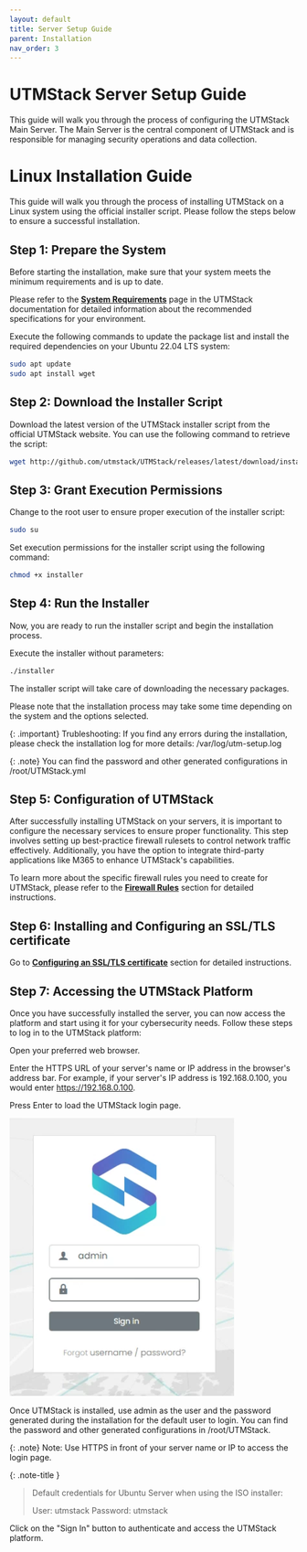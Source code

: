 ```yaml
---
layout: default
title: Server Setup Guide
parent: Installation
nav_order: 3
---
```

# UTMStack Server Setup Guide

This guide will walk you through the process of configuring the UTMStack Main Server. The Main Server is the central component of UTMStack and is responsible for managing security operations and data collection.

# Linux Installation Guide

This guide will walk you through the process of installing UTMStack on a Linux system using the official installer script. Please follow the steps below to ensure a successful installation.

## Step 1: Prepare the System

Before starting the installation, make sure that your system meets the minimum requirements and is up to date. 

Please refer to the **<a href="./SystemRequirements">System Requirements</a>** page in the UTMStack documentation for detailed information about the recommended specifications for your environment.

Execute the following commands to update the package list and install the required dependencies on your Ubuntu 22.04 LTS system:

``` bash
sudo apt update
sudo apt install wget
```

## Step 2: Download the Installer Script

Download the latest version of the UTMStack installer script from the official UTMStack website. You can use the following command to retrieve the script:

``` bash
wget http://github.com/utmstack/UTMStack/releases/latest/download/installer

```

## Step 3: Grant Execution Permissions

Change to the root user to ensure proper execution of the installer script:

``` bash
sudo su
```

Set execution permissions for the installer script using the following command:

``` bash
chmod +x installer
```

## Step 4: Run the Installer

Now, you are ready to run the installer script and begin the installation process.

Execute the installer without parameters:

``` bash
./installer
```


The installer script will take care of downloading the necessary packages.

Please note that the installation process may take some time depending on the system and the options selected.


{: .important}
Trubleshooting:
If you find any errors during the installation, please check the installation log for more details: /var/log/utm-setup.log

{: .note}
You can find the password and other generated configurations in /root/UTMStack.yml

## Step 5: Configuration of UTMStack
After successfully installing UTMStack on your servers, it is important to configure the necessary services to ensure proper functionality. This step involves setting up best-practice firewall rulesets to control network traffic effectively. Additionally, you have the option to integrate third-party applications like M365 to enhance UTMStack's capabilities.

To learn more about the specific firewall rules you need to create for UTMStack, please refer to the **<a href="./FirewallRules">Firewall Rules</a>** section for detailed instructions.


## Step 6:  Installing and Configuring an SSL/TLS certificate

Go to **<a href="./SSLConfiguration">Configuring an SSL/TLS certificate</a>** section for detailed instructions.

## Step 7: Accessing the UTMStack Platform
Once you have successfully installed the server, you can now access the platform and start using it for your cybersecurity needs. Follow these steps to log in to the UTMStack platform:

Open your preferred web browser.

Enter the HTTPS URL of your server's name or IP address in the browser's address bar. For example, if your server's IP address is 192.168.0.100, you would enter https://192.168.0.100.

Press Enter to load the UTMStack login page.

<img title="UTMStack Installer Capture" alt="UTMStack Installer Capture" src="./Images/Images/../../../Images/UTMStacklogin.png">

Once UTMStack is installed, use admin as the user and the password generated during the installation for the default user to login. You can find the password and other generated configurations in /root/UTMStack.

{: .note}
Note: Use HTTPS in front of your server name or IP to access the login page.

{: .note-title }
> Default credentials for Ubuntu Server when using the ISO installer:
>
>  User: utmstack
>  Password: utmstack

Click on the "Sign In" button to authenticate and access the UTMStack platform.
